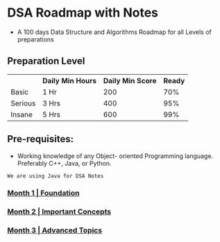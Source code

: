 # DSA Roadmap with Notes
* A 100 days Data Structure and Algorithms Roadmap for all Levels of preparations

## Preparation Level

  <table>
  <tr>
    <th></th>
    <th>Daily Min Hours</th>
    <th>Daily Min Score</th>
    <th>Ready</th>
  </tr>
  <tr>
    <td>Basic</td>
    <td>1 Hr</td>
    <td>200</td>
    <td>70%</td>
  </tr>
  <tr>
    <td>Serious</td>
    <td>3 Hrs</td>
    <td>400</td>
    <td>95%</td>
  </tr>
  <tr>
    <td>Insane</td>
    <td>5 Hrs</td>
    <td>600</td>
    <td>99%</td>
  </tr>
</table>

## Pre-requisites:
* Working knowledge of any Object- oriented Programming language. Preferably C++, Java, or Python.

``` Note
We are using Java for DSA Notes
```


### [Month 1 | Foundation](01Foundation/readme.md)
### [Month 2 | Important Concepts](02ImportantConcepts/readme.md)
### [Month 3 | Advanced Topics](03AdvancedTopics/readme.md)